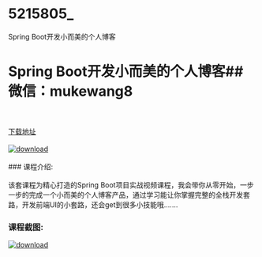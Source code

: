 # 5215805_
Spring Boot开发小而美的个人博客
# Spring Boot开发小而美的个人博客## 微信：mukewang8
<br/></br>[下载地址](http://www.36tz.cn/article/5215805 "下载地址")
<br/></br>[![download](http://36tz.cn/muke_img/2020_10_2-69-300x187.png "下载地址")](http://www.36tz.cn/article/5215805 "下载地址")
<br/></br>### 课程介绍:<br/></br>该套课程为精心打造的Spring Boot项目实战视频课程，我会带你从零开始，一步一步的完成一个小而美的个人博客产品，通过学习能让你掌握完整的全栈开发套路，开发前端UI的小套路，还会get到很多小技能哦.......

### 课程截图:
[![download](http://36tz.cn/muke_img/2020_10_1-74.png "下载地址")](http://www.36tz.cn/article/5215805 "下载地址")
